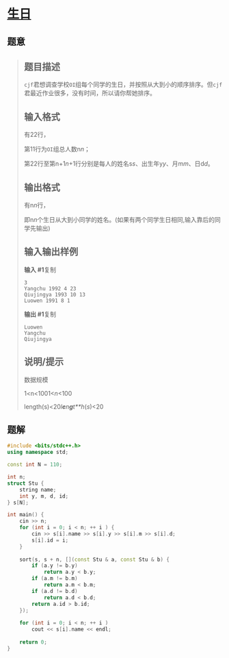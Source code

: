 #  [生日](https://www.luogu.com.cn/problem/P1104)

## 题意

>   ## 题目描述
>
>   `cjf`君想调查学校`OI`组每个同学的生日，并按照从大到小的顺序排序。但`cjf`君最近作业很多，没有时间，所以请你帮她排序。
>
>   ## 输入格式
>
>   有22行，
>
>   第11行为`OI`组总人数n*n*；
>
>   第22行至第n+1*n*+1行分别是每人的姓名s*s*、出生年y*y*、月m*m*、日d*d*。
>
>   ## 输出格式
>
>   有n*n*行，
>
>   即n*n*个生日从大到小同学的姓名。(如果有两个同学生日相同,输入靠后的同学先输出)
>
>   ## 输入输出样例
>
>   **输入 #1**复制
>
>   ```
>   3
>   Yangchu 1992 4 23
>   Qiujingya 1993 10 13
>   Luowen 1991 8 1
>   ```
>
>   **输出 #1**复制
>
>   ```
>   Luowen
>   Yangchu
>   Qiujingya
>   ```
>
>   ## 说明/提示
>
>   数据规模
>
>   1<n<1001<*n*<100
>
>   length(s)<20*l**e**n**g**t**h*(*s*)<20

## 题解



```c++
#include <bits/stdc++.h>
using namespace std;

const int N = 110;

int n;
struct Stu {
    string name;
    int y, m, d, id;
} s[N];

int main() {
    cin >> n;
    for (int i = 0; i < n; ++ i ) {
        cin >> s[i].name >> s[i].y >> s[i].m >> s[i].d;
        s[i].id = i;
    }
    
    sort(s, s + n, [](const Stu & a, const Stu & b) {
        if (a.y != b.y)
            return a.y < b.y;
        if (a.m != b.m)
            return a.m < b.m;
        if (a.d != b.d)
            return a.d < b.d;
        return a.id > b.id;
    });
    
    for (int i = 0; i < n; ++ i )
        cout << s[i].name << endl;
    
    return 0;
}
```



```python3

```

